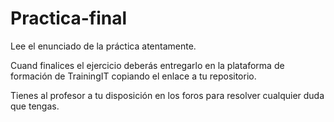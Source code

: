 # Practica-final

Lee el enunciado de la práctica atentamente.

Cuand finalices el ejercicio deberás entregarlo en la plataforma de formación de TrainingIT copiando el enlace a tu repositorio.

Tienes al profesor a tu disposición en los foros para resolver cualquier duda que tengas.
